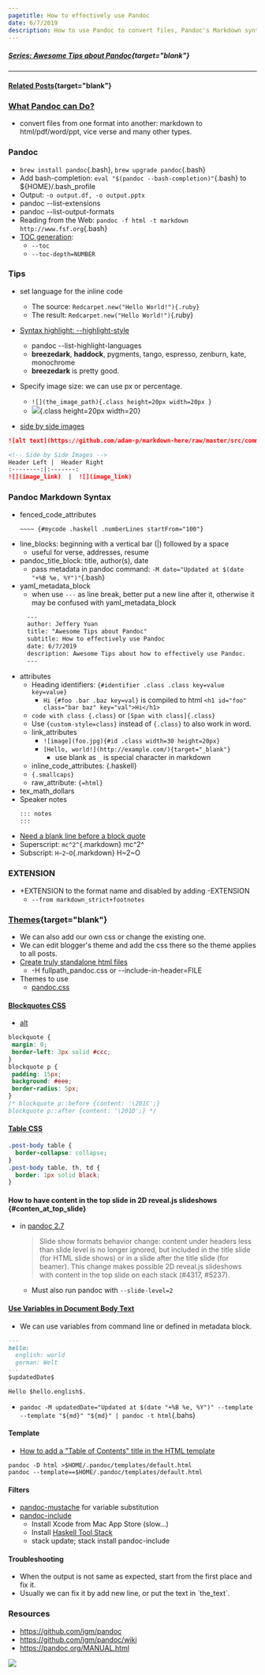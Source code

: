 ```yaml
---
pagetitle: How to effectively use Pandoc
date: 6/7/2019
description: How to use Pandoc to convert files, Pandoc's Markdown syntax and more tips.
---
```


##### [Series: Awesome Tips about Pandoc](https://lifelongprogrammer.blogspot.com/search/label/Pandoc_Series){target="blank"}
<script src="https://lifelongprogrammer.blogspot.com/feeds/posts/default/-/Pandoc_Series?orderby=updated&amp;alt=json-in-script&amp;callback=series&amp;max-results=20"></script>

---
#### [Related Posts](https://lifelongprogrammer.blogspot.com/search?q=label:Chrome|label:Google){target="blank"}
<script src="https://lifelongprogrammer.blogspot.com/feeds/posts/default?q=label:Chrome|label:Google?orderby=updated&amp;alt=json-in-script&amp;callback=weightedRandomRelatedPosts&amp;max-results=20"></script>

### [What Pandoc can Do?](https://pandoc.org/)
- convert files from one format into another: markdown to html/pdf/word/ppt, vice verse and many other types.

### Pandoc
- `brew install pandoc`{.bash}, `brew upgrade pandoc`{.bash}
- Add  bash-completion: `eval "$(pandoc --bash-completion)"`{.bash} to ${HOME}/.bash_profile
- Output: `-o output.df, -o output.pptx`
    <!-- - install this first: brew cask install mactex -->
- pandoc --list-extensions
- pandoc --list-output-formats
- Reading from the Web: `pandoc -f html -t markdown http://www.fsf.org`{.bash}
- [TOC generation](https://github.com/jgm/pandoc/wiki/Pandoc-Tricks#toc-generation):
  - `--toc`
  - `--toc-depth=NUMBER`
<!-- ### [remark](https://github.com/gnab/remark)
- in-browser, markdown-driven slideshow tool -->

<!-- ### Commands -->


<!-- ```text
geometry: "left=2cm,right=2cm,top=2cm,bottom=2cm"
``` -->

<!-- - we can only use beamer to generate pdf, not ppt -->

### Tips
- set language for the inline code
  - The source: `Redcarpet.new("Hello World!"){.ruby}`
  - The result: `Redcarpet.new("Hello World!")`{.ruby}

- [Syntax highlight: --highlight-style](https://www.garrickadenbuie.com/blog/pandoc-syntax-highlighting-examples/)
  - pandoc --list-highlight-languages
  - **breezedark**, **haddock**, pygments, tango, espresso, zenburn, kate, monochrome
  - **breezedark** is pretty good.

- Specify image size: we can use px or percentage.
  - `![](the_image_path){.class height=20px width=20px }`
  - ![](https://help.apple.com/assets/5C1032DB680CE2007DE76758/5C1032DD680CE2007DE76760/en_US/594456e7f5024afe01e5b4da627339f9.png){.class height=20px width=20}

- [side by side images](https://stackoverflow.com/questions/24319505/how-can-one-display-images-side-by-side-in-a-github-readme-md)
```markdown
![alt text](https://github.com/adam-p/markdown-here/raw/master/src/common/images/icon48.png "Logo Title Text 1")

<!-- Side by Side Images -->
Header Left |  Header Right
:--------:|:-------:
![](image_link)  |  ![](image_link)
```


### Pandoc Markdown Syntax
- fenced_code_attributes
  ```text
  ~~~~ {#mycode .haskell .numberLines startFrom="100"}
  ```
- line_blocks: beginning with a vertical bar (|) followed by a space
  - useful for verse, addresses, resume
- pandoc_title_block: title, author(s), date
  - pass metadata in pandoc command: `-M date="Updated at $(date "+%B %e, %Y")"`{.bash}
- yaml_metadata_block
  - when use `---` as line break, better put a new line after it, otherwise it may be confused with yaml_metadata_block
  ```markdown
    ---
    author: Jeffery Yuan
    title: "Awesome Tips about Pandoc"
    subtitle: How to effectively use Pandoc
    date: 6/7/2019
    description: Awesome Tips about how to effectively use Pandoc.
    ---
  ```
- attributes
  - Heading identifiers: `{#identifier .class .class key=value key=value}`
    - `Hi {#foo .bar .baz key=val}` is compiled to html `<h1 id="foo" class="bar baz" key="val">Hi</h1>`
  - `code with class {.class}` or `[Span with class]{.class}`
  - Use `{custom-style=class}` instead of `{.class}` to also work in word.
  - link_attributes
    - `![image](foo.jpg){#id .class width=30 height=20px}`
    - `[Hello, world!](http://example.com/){target="_blank"}`
      - use blank as `_` is special character in markdown
  - inline_code_attributes:  {.haskell}
  - `{.smallcaps}`
  - raw_attribute: `{=html}`
- tex_math_dollars
- Speaker notes
  ```md
  ::: notes
  :::
  ```
- [Need a blank line before a block quote](https://pandoc.org/MANUAL.html#block-quotations)
- Superscript: `mc^2^`{.markdown} mc^2^
- Subscript: `H~2~O`{.markdown} H~2~O

### EXTENSION
- +EXTENSION to the format name and disabled by adding -EXTENSION
  - `--from markdown_strict+footnotes`

<!-- ### [Slides Syntax](https://opensource.com/article/18/5/markdown-slide-generators)
- [Pandoc Syntax](https://pandoc.org/MANUAL.html#producing-slide-shows-with-pandoc) -->

### [Themes](https://github.com/jgm/pandoc/wiki/User-contributed-templates#html){target="blank"}
- We can also add our own css or change the existing one.
- We can edit blogger's theme and add the css there so the theme applies to all posts.
- [Create truly standalone html files](https://devilgate.org/blog/2012/07/02/tip-using-pandoc-to-create-truly-standalone-html-files/)
  - -H fullpath_pandoc.css or --include-in-header=FILE
- Themes to use
  - [pandoc.css](https://pandoc.org/demo/pandoc.css)

#### [Blockquotes CSS](https://css-tricks.com/examples/Blockquotes/)
- [alt](https://css-tricks.com/snippets/css/simple-and-nice-blockquote-styling/)
```css
blockquote {
 margin: 0;
 border-left: 3px solid #ccc;
}
blockquote p {
 padding: 15px;
 background: #eee;
 border-radius: 5px;
}
/* blockquote p::before {content: '\201C';}
blockquote p::after {content: '\201D';} */
```

#### [Table CSS](https://www.w3schools.com/css/css_table.asp)
```css
.post-body table {
  border-collapse: collapse;
}
.post-body table, th, td {
  border: 1px solid black;
}
```

#### How to have content in the top slide in 2D reveal.js slideshows {#conten_at_top_slide}
- in [pandoc 2.7](https://pandoc.org/releases.html#pandoc-2.7-3-march-2019)
  > Slide show formats behavior change: content under headers less than slide level is no longer ignored, but included in the title slide (for HTML slide shows) or in a slide after the title slide (for beamer). This change makes possible 2D reveal.js slideshows with content in the top slide on each stack (#4317, #5237).

  - Must also run pandoc with `--slide-level=2`


#### [Use Variables in Document Body Text](https://github.com/jgm/pandoc/issues/1950)
- We can use variables from command line or defined in metadata block.
```markdown
---
hello:
  english: world
  german: Welt
---
$updatedDate$

Hello $hello.english$.
```
- `pandoc -M updatedDate="Updated at $(date "+%B %e, %Y")" --template --template "${md}" "${md}" | pandoc -t html`{.bahs}


#### Template
- [How to add a "Table of Contents" title in the HTML template](https://github.com/jgm/pandoc/wiki/How-to-add-a-%22Table-of-Contents%22-title-in-the-HTML-template)
```
pandoc -D html >$HOME/.pandoc/templates/default.html
pandoc --template==$HOME/.pandoc/templates/default.html
```

#### Filters
- [pandoc-mustache](https://github.com/michaelstepner/pandoc-mustache) for variable substitution
- [pandoc-include](http://hackage.haskell.org/package/pandoc-include)
  - Install Xcode from Mac App Store (slow...)
  - Install [Haskell Tool Stack](https://docs.haskellstack.org/en/stable/README/)
  - stack update; stack install pandoc-include

<!-- pandoc --from markdown --to latex --filter pandoc-include input.md -->

#### Troubleshooting
- When the output is not same as expected, start from the first place and fix it.
- Usually we can fix it by add new line, or put the text in \`the_text\`.

### Resources
- <https://github.com/jgm/pandoc>
- <https://github.com/jgm/pandoc/wiki>
- <https://pandoc.org/MANUAL.html>

![](https://slides.yihui.name/gif/daaaad.gif)


<!-- <style>
  .anchor {
    display: none;
  }
  :hover > .anchor {
    display: inline;
  }   
</style>

<script type="text/javascript">
//<![CDATA[
  (function() {
    var links = document.getElementsByTagName('a');
    for (var i = 0; i < links.length; i++) {
      if (/^(https?:)?\/\//.test(links[i].getAttribute('href'))) {
        links[i].target = 'blank';
      }
    }
  })();

  (function() {
    var h, hs = document.querySelectorAll('h3');
    for (var i = 0; i < hs.length; i++) {
      h = hs[i];
      if (h.id === '') continue;
      h.innerHTML += ' <span class="anchor"><a href="#' + h.id +
        '">#</a></span>';
    }
  })();  
//]]>
</script> -->

<!-- https://stackoverflow.com/questions/38286488/pandoc-markdown-to-doc-how-to-use-variables -->